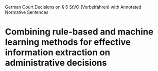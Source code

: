 German Court Decisions on § 6 StVO (Vorbeifahren) with Annotated Normative Sentences
# Combining rule-based and machine learning methods for effective information extraction on administrative decisions
